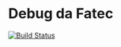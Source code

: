# Debug da Fatec
[![Build Status](https://travis-ci.org/ettoreleandrotognoli/fatec-debug.svg?branch=master)](https://travis-ci.org/ettoreleandrotognoli/fatec-debug)